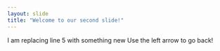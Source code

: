 ```yaml
---
layout: slide
title: "Welcome to our second slide!"
---
```

I am replacing line 5 with something new
Use the left arrow to go back!
